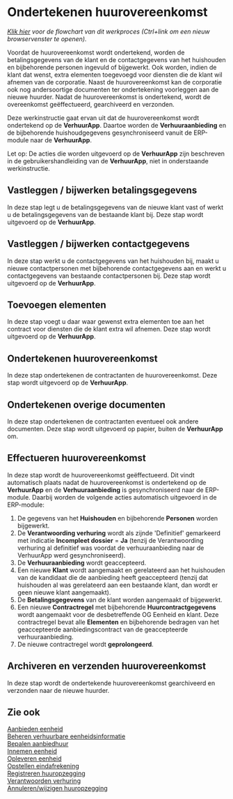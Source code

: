 # Ondertekenen huurovereenkomst

*[Klik hier](https://cegeka-dsabestpracticeprocessen.mavimcloud.com//Portal/code?id=2d9&view=Chart&maximize=true) voor de flowchart van dit werkproces (Ctrl+link om een nieuw browservenster te openen).*

Voordat de huurovereenkomst wordt ondertekend, worden de betalingsgegevens van de klant en de contactgegevens van het huishouden en bijbehorende personen ingevuld of bijgewerkt. Ook worden, indien de klant dat wenst, extra elementen toegevoegd voor diensten die de klant wil afnemen van de corporatie. Naast de huurovereenkomst kan de corporatie ook nog andersoortige documenten ter ondertekening voorleggen aan de nieuwe huurder. Nadat de huurovereenkomst is ondertekend, wordt de overeenkomst geëffectueerd, gearchiveerd en verzonden.

Deze werkinstructie gaat ervan uit dat de huurovereenkomst wordt ondertekend op de **VerhuurApp**. Daartoe worden de **Verhuuraanbieding** en de bijbehorende huishoudgegevens gesynchroniseerd vanuit de ERP-module naar de **VerhuurApp**.

Let op: De acties die worden uitgevoerd op de **VerhuurApp** zijn beschreven in de gebruikershandleiding van de **VerhuurApp**, niet in onderstaande werkinstructie.

## Vastleggen / bijwerken betalingsgegevens

In deze stap legt u de betalingsgegevens van de nieuwe klant vast of werkt u de betalingsgegevens van de bestaande klant bij. Deze stap wordt uitgevoerd op de **VerhuurApp**.

## Vastleggen / bijwerken contactgegevens

In deze stap werkt u de contactgegevens van het huishouden bij, maakt u nieuwe contactpersonen met bijbehorende contactgegevens aan en werkt u contactgegevens van bestaande contactpersonen bij. Deze stap wordt uitgevoerd op de **VerhuurApp**.

## Toevoegen elementen

In deze stap voegt u daar waar gewenst extra elementen toe aan het contract voor diensten die de klant extra wil afnemen. Deze stap wordt uitgevoerd op de **VerhuurApp**.  

## Ondertekenen huurovereenkomst

In deze stap ondertekenen de contractanten de huurovereenkomst. Deze stap wordt uitgevoerd op de **VerhuurApp**.  

## Ondertekenen overige documenten

In deze stap ondertekenen de contractanten eventueel ook andere documenten. Deze stap wordt uitgevoerd op papier, buiten de **VerhuurApp** om.

## Effectueren huurovereenkomst

In deze stap wordt de huurovereenkomst geëffectueerd. Dit vindt automatisch plaats nadat de huurovereenkomst is ondertekend op de **VerhuurApp** en de **Verhuuraanbieding** is gesynchroniseerd naar de ERP-module. Daarbij worden de volgende acties automatisch uitgevoerd in de ERP-module:

1. De gegevens van het **Huishouden** en bijbehorende **Personen** worden bijgewerkt.
2. De **Verantwoording verhuring** wordt als zijnde 'Definitief' gemarkeerd met indicatie **Incompleet dossier** = **Ja** (tenzij de Verantwoording verhuring al definitief was voordat de verhuuraanbieding naar de VerhuurApp werd gesynchroniseerd).  
3. De **Verhuuraanbieding** wordt geaccepteerd.
4. Een nieuwe **Klant** wordt aangemaakt en gerelateerd aan het huishouden van de kandidaat die de aanbieding heeft geaccepteerd (tenzij dat huishouden al was gerelateerd aan een bestaande klant, dan wordt er geen nieuwe klant aangemaakt).  
5. De **Betalingsgegevens** van de klant worden aangemaakt of bijgewerkt.
6. Een nieuwe **Contractregel** met bijbehorende **Huurcontractgegevens** wordt aangemaakt voor de desbetreffende OG Eenheid en klant. Deze contractregel bevat alle **Elementen** en bijbehorende bedragen van het geaccepteerde aanbiedingscontract van de geaccepteerde verhuuraanbieding.
7. De nieuwe contractregel wordt **geprolongeerd**.

## Archiveren en verzenden huurovereenkomst

In deze stap wordt de ondertekende huurovereenkomst gearchiveerd en verzonden naar de nieuwe huurder.

## Zie ook

[Aanbieden eenheid](../aanbieden-eenheid/)  
[Beheren verhuurbare eenheidsinformatie](../beheren-verhuurbare-eenheidsinformatie/)  
[Bepalen aanbiedhuur](../bepalen-aanbiedhuur/)  
[Innemen eenheid](../innemen-eenheid/)  
[Opleveren eenheid](../opleveren-eenheid/)  
[Opstellen eindafrekening](../opstellen-eindafrekening/)  
[Registreren huuropzegging](../registreren-huuropzegging/)  
[Verantwoorden verhuring](../verantwoorden-verhuring/)  
[Annuleren/wijzigen huuropzegging](../annuleren-wijzigen-huuropzegging/)
